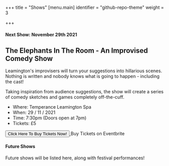 +++
title = "Shows"
[menu.main]
identifier = "github-repo-theme"
weight = 3

+++
#### Next Show: November 29th 2021

## The Elephants In The Room - An Improvised Comedy Show

Leamington's improvisers will turn your suggestions into hillarious scenes. Nothing is written and nobody knows what is going to happen - including the cast!

Taking inspiration from audience suggestions, the show will create a series of comedy sketches and games completely off-the-cuff.

* Where: Temperance Leamington Spa
* When: 29 / 11 / 2021
* Time: 7:30pm (Doors open at 7pm)
* Tickets: £5

<!-- Buy ticket button below which is a 'live' button --> <noscript><a href="https://www.eventbrite.co.uk/e/leamprov-the-elephant-in-the-room-an-improvised-comedy-show-tickets-190578103237" rel="noopener noreferrer" target="_blank"></noscript> <!-- You can customise this button any way you like --> <button id="eventbrite-widget-modal-trigger-190578103237" type="button">Click Here To Buy Tickets Now!</button> <noscript></a>Buy Tickets on Eventbrite</noscript>

<script src="https://www.eventbrite.co.uk/static/widgets/eb_widgets.js"></script>

<script type="text/javascript">
var exampleCallback = function() {
console.log('Order complete!');
};

    window.EBWidgets.createWidget({
        widgetType: 'checkout',
        eventId: '190578103237',
        modal: true,
        modalTriggerElementId: 'eventbrite-widget-modal-trigger-190578103237',
        onOrderComplete: exampleCallback
    });

</script>
<!-- End buy ticket button -->

   <br />

#### Future Shows

Future shows will be listed here, along with festival performances!